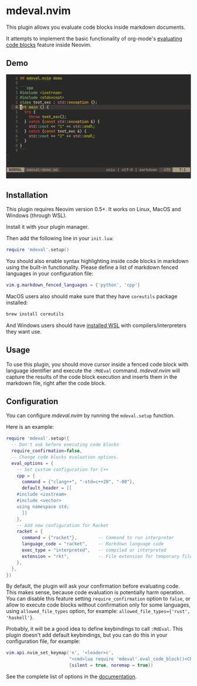 # mdeval.nvim

This plugin allows you evaluate code blocks inside markdown documents.

It attempts to implement the basic functionality of org-mode's [evaluating code blocks](https://orgmode.org/manual/Evaluating-Code-Blocks.html#Evaluating-Code-Blocks) feature inside Neovim.

## Demo

![](./demo.gif)

## Installation

This plugin requires Neovim version 0.5+. It works on Linux, MacOS and Windows (through WSL).

Install it with your plugin manager.

Then add the following line in your `init.lua`:

```lua
require 'mdeval'.setup()
```

You should also enable syntax highlighting inside code blocks in markdown using the built-in functionality.
Please define a list of markdown fenced languages in your configuration file:

```lua
vim.g.markdown_fenced_languages = {'python', 'cpp'}
```

MacOS users also should make sure that they have `coreutils` package installed:

```bash
brew install coreutils
```

And Windows users should have [installed WSL](https://docs.microsoft.com/en-us/windows/wsl/install-win10) with compilers/interpreters they want use.

## Usage

To use this plugin, you should move cursor inside a fenced code block with language identifier and execute the `:MdEval` command.
*mdeval.nvim* will capture the results of the code block execution and inserts them in the markdown file, right after the code block.

## Configuration

You can configure *mdeval.nvim* by running the `mdeval.setup` function.

Here is an example:

```lua
require 'mdeval'.setup({
  -- Don't ask before executing code blocks
  require_confirmation=false,
  -- Change code blocks evaluation options.
  eval_options = {
    -- Set custom configuration for C++
    cpp = {
      command = {"clang++", "-std=c++20", "-O0"},
      default_header = [[
    #include <iostream>
    #include <vector>
    using namespace std;
      ]]
    },
    -- Add new configuration for Racket
    racket = {
      command = {"racket"},        -- Command to run interpreter
      language_code = "racket",    -- Markdown language code
      exec_type = "interpreted",   -- compiled or interpreted
      extension = "rkt",           -- File extension for temporary files
    },
  },
})
```

By default, the plugin will ask your confirmation before evaluating code. This makes sense, because code evaluation is potentially harm operation.
You can disable this feature setting `require_confirmation` option to `false`, or allow to execute code blocks without confirmation only for some languages, using `allowed_file_types` option, for example: `allowed_file_types={'rust', 'haskell'}`.

Probably, it will be a good idea to define keybindings to call `:MdEval`. This plugin doesn't add default keybindings, but you can do this in your configuration file, for example:

```lua
vim.api.nvim_set_keymap('n', '<leader>c',
                        "<cmd>lua require 'mdeval'.eval_code_block()<CR>",
                        {silent = true, noremap = true})
```

See the complete list of options in the [documentation](./doc/mdeval.txt).
